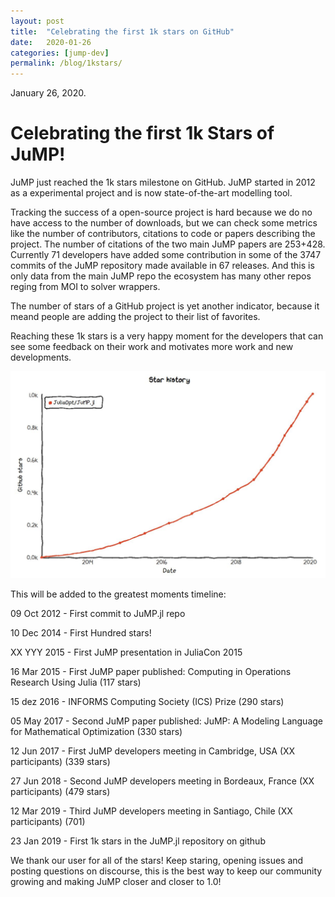 ```yaml
---
layout: post
title:  "Celebrating the first 1k stars on GitHub"
date:   2020-01-26
categories: [jump-dev]
permalink: /blog/1kstars/
---
```


January 26, 2020.

# Celebrating the first 1k Stars of JuMP!

JuMP just reached the 1k stars milestone on GitHub. JuMP started in 2012 as a experimental project and is now state-of-the-art modelling tool.

Tracking the success of a open-source project is hard because we do no have access to the number of downloads, but we can check some metrics like the number of contributors, citations to code or papers describing the project.
The number of citations of the two main JuMP papers are 253+428.
Currently 71 developers have added some contribution in some of the 3747 commits of the JuMP repository made available in 67 releases. And this is only data from the main JuMP repo the ecosystem has many other repos reging from MOI to solver wrappers.

The number of stars of a GitHub project is yet another indicator, because it meand people are adding the project to their list of favorites.

Reaching these 1k stars is a very happy moment for the developers that can see some feedback on their work and motivates more work and new developments.


<img src="/assets/news/1kstars/1kstars_plot.jpg" alt="The exponential growth of JuMP 2012 - 2020. Obtained with https://star-history.t9t.io/">


This will be added to the greatest moments timeline:

09 Oct 2012 - First commit to JuMP.jl repo

10 Dec 2014 - First Hundred stars!

XX YYY 2015 - First JuMP presentation in JuliaCon 2015

16 Mar 2015 - First JuMP paper published: Computing in Operations Research Using Julia (117 stars)

15 dez 2016 - INFORMS Computing Society (ICS) Prize (290 stars)

05 May 2017 - Second JuMP paper published: JuMP: A Modeling Language for Mathematical Optimization (330 stars)

12 Jun 2017 - First JuMP developers meeting in Cambridge, USA (XX participants) (339 stars)

27 Jun 2018 - Second JuMP developers meeting in Bordeaux, France (XX participants) (479 stars)

12 Mar 2019 - Third JuMP developers meeting in Santiago, Chile (XX participants) (701)

23 Jan 2019 - First 1k stars in the JuMP.jl repository on github

We thank our user for all of the stars! Keep staring, opening issues and posting questions on discourse, this is the best way to keep our community growing and making JuMP closer and closer to 1.0!